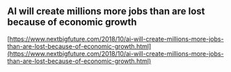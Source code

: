 ## AI will create millions more jobs than are lost because of economic growth
  
  [https://www.nextbigfuture.com/2018/10/ai-will-create-millions-more-jobs-than-are-lost-because-of-economic-growth.html](https://www.nextbigfuture.com/2018/10/ai-will-create-millions-more-jobs-than-are-lost-because-of-economic-growth.html)